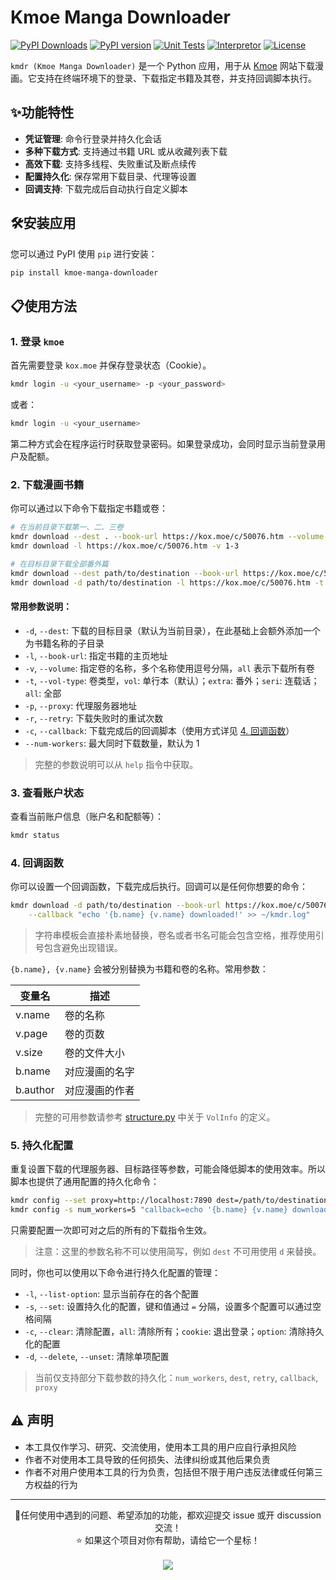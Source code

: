 # Kmoe Manga Downloader

[![PyPI Downloads](https://img.shields.io/pypi/dm/kmoe-manga-downloader)](https://pypi.org/project/kmoe-manga-downloader/) [![PyPI version](https://img.shields.io/pypi/v/kmoe-manga-downloader.svg)](https://pypi.org/project/kmoe-manga-downloader/) [![Unit Tests](https://github.com/chrisis58/kmdr/actions/workflows/unit-test.yml/badge.svg)](https://github.com/chrisis58/kmdr/actions/workflows/unit-test.yml) [![Interpretor](https://img.shields.io/badge/python-3.9+-blue)](https://www.python.org/) [![License](https://img.shields.io/badge/License-MIT-green)](https://github.com/chrisis58/kmdr/blob/main/LICENSE)

`kmdr (Kmoe Manga Downloader)` 是一个 Python 应用，用于从 [Kmoe](https://kox.moe/) 网站下载漫画。它支持在终端环境下的登录、下载指定书籍及其卷，并支持回调脚本执行。

## ✨功能特性

- **凭证管理**: 命令行登录并持久化会话
- **多种下载方式**: 支持通过书籍 URL 或从收藏列表下载
- **高效下载**: 支持多线程、失败重试及断点续传
- **配置持久化**: 保存常用下载目录、代理等设置
- **回调支持**: 下载完成后自动执行自定义脚本

## 🛠️安装应用

您可以通过 PyPI 使用 `pip` 进行安装：

```bash
pip install kmoe-manga-downloader
```

## 📋使用方法

### 1. 登录 `kmoe`

首先需要登录 `kox.moe` 并保存登录状态（Cookie）。

```bash
kmdr login -u <your_username> -p <your_password>
```

或者：

```bash
kmdr login -u <your_username>
```

第二种方式会在程序运行时获取登录密码。如果登录成功，会同时显示当前登录用户及配额。

### 2. 下载漫画书籍

你可以通过以下命令下载指定书籍或卷：

```bash
# 在当前目录下载第一、二、三卷
kmdr download --dest . --book-url https://kox.moe/c/50076.htm --volume 1,2,3
kmdr download -l https://kox.moe/c/50076.htm -v 1-3
```

```bash
# 在目标目录下载全部番外篇
kmdr download --dest path/to/destination --book-url https://kox.moe/c/50076.htm --vol-type extra -v all
kmdr download -d path/to/destination -l https://kox.moe/c/50076.htm -t extra -v all
```

#### 常用参数说明：

- `-d`, `--dest`: 下载的目标目录（默认为当前目录），在此基础上会额外添加一个为书籍名称的子目录
- `-l`, `--book-url`: 指定书籍的主页地址
- `-v`, `--volume`: 指定卷的名称，多个名称使用逗号分隔，`all` 表示下载所有卷
- `-t`, `--vol-type`: 卷类型，`vol`: 单行本（默认）；`extra`: 番外；`seri`: 连载话；`all`: 全部
- `-p`, `--proxy`: 代理服务器地址
- `-r`, `--retry`: 下载失败时的重试次数
- `-c`, `--callback`: 下载完成后的回调脚本（使用方式详见 [4. 回调函数](https://github.com/chrisis58/kmoe-manga-downlaoder?tab=readme-ov-file#4-%E5%9B%9E%E8%B0%83%E5%87%BD%E6%95%B0)）
- `--num-workers`: 最大同时下载数量，默认为 1

> 完整的参数说明可以从 `help` 指令中获取。

### 3. 查看账户状态

查看当前账户信息（账户名和配额等）：

```bash
kmdr status
```

### 4. 回调函数

你可以设置一个回调函数，下载完成后执行。回调可以是任何你想要的命令：

```bash
kmdr download -d path/to/destination --book-url https://kox.moe/c/50076.htm -v 1-3 \
	--callback "echo '{b.name} {v.name} downloaded!' >> ~/kmdr.log"
```

> 字符串模板会直接朴素地替换，卷名或者书名可能会包含空格，推荐使用引号包含避免出现错误。

`{b.name}, {v.name}` 会被分别替换为书籍和卷的名称。常用参数：

| 变量名   | 描述           |
| -------- | -------------- |
| v.name   | 卷的名称       |
| v.page   | 卷的页数       |
| v.size   | 卷的文件大小   |
| b.name   | 对应漫画的名字 |
| b.author | 对应漫画的作者 |

> 完整的可用参数请参考 [structure.py](https://github.com/chrisis58/kmdr/blob/main/core/structure.py#L11) 中关于 `VolInfo` 的定义。

### 5. 持久化配置

重复设置下载的代理服务器、目标路径等参数，可能会降低脚本的使用效率。所以脚本也提供了通用配置的持久化命令：

```bash
kmdr config --set proxy=http://localhost:7890 dest=/path/to/destination
kmdr config -s num_workers=5 "callback=echo '{b.name} {v.name} downloaded!' >> ~/kmdr.log"
```

只需要配置一次即可对之后的所有的下载指令生效。

> 注意：这里的参数名称不可以使用简写，例如 `dest` 不可用使用 `d` 来替换。

同时，你也可以使用以下命令进行持久化配置的管理：

- `-l`, `--list-option`: 显示当前存在的各个配置
- `-s`, `--set`: 设置持久化的配置，键和值通过 `=` 分隔，设置多个配置可以通过空格间隔
- `-c`, `--clear`: 清除配置，`all`: 清除所有；`cookie`: 退出登录；`option`: 清除持久化的配置
- `-d`, `--delete`, `--unset`: 清除单项配置

> 当前仅支持部分下载参数的持久化：`num_workers`, `dest`, `retry`, `callback`, `proxy`

## ⚠️ 声明

- 本工具仅作学习、研究、交流使用，使用本工具的用户应自行承担风险
- 作者不对使用本工具导致的任何损失、法律纠纷或其他后果负责
- 作者不对用户使用本工具的行为负责，包括但不限于用户违反法律或任何第三方权益的行为

---

<div align=center> 
💬任何使用中遇到的问题、希望添加的功能，都欢迎提交 issue 或开 discussion 交流！<br />
⭐ 如果这个项目对你有帮助，请给它一个星标！<br /> <br /> 
<img src="https://counter.seku.su/cmoe?name=kmdr&theme=mbs" />
</div>
